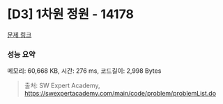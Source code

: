 # [D3] 1차원 정원 - 14178 

[문제 링크](https://swexpertacademy.com/main/code/problem/problemDetail.do?contestProbId=AX_N3oSqcyUDFARi) 

### 성능 요약

메모리: 60,668 KB, 시간: 276 ms, 코드길이: 2,998 Bytes



> 출처: SW Expert Academy, https://swexpertacademy.com/main/code/problem/problemList.do
